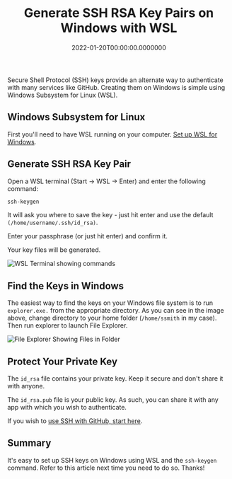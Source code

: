 ﻿---
title: Generate SSH RSA Key Pairs on Windows with WSL
date: "2022-01-20T00:00:00.0000000"
description: SSH keys provide an alternate way to authenticate with many services like GitHub. Creating them on Windows is simple using Windows Subsystem for Linux (WSL).
featuredImage: /img/generate-ssh-rsa-keys-windows-wsl.png
---

Secure Shell Protocol (SSH) keys provide an alternate way to authenticate with many services like GitHub. Creating them on Windows is simple using Windows Subsystem for Linux (WSL).

## Windows Subsystem for Linux

First you'll need to have WSL running on your computer. [Set up WSL for Windows](https://docs.microsoft.com/en-us/windows/wsl/install).

## Generate SSH RSA Key Pair

Open a WSL terminal (Start -> WSL -> Enter) and enter the following command:

```powershell
ssh-keygen
```

It will ask you where to save the key - just hit enter and use the default `(/home/username/.ssh/id_rsa)`.

Enter your passphrase (or just hit enter) and confirm it.

Your key files will be generated.

![WSL Terminal showing commands](/img/wsl-ssh-keygen.png)

## Find the Keys in Windows

The easiest way to find the keys on your Windows file system is to run `explorer.exe.` from the appropriate directory. As you can see in the image above, change directory to your home folder (`/home/ssmith` in my case). Then run explorer to launch File Explorer.

![File Explorer Showing Files in Folder](/img/ssh-key-folder.png)

## Protect Your Private Key

The `id_rsa` file contains your private key. Keep it secure and don't share it with anyone.

The `id_rsa.pub` file is your public key. As such, you can share it with any app with which you wish to authenticate.

If you wish to [use SSH with GitHub, start here](https://docs.github.com/en/authentication/connecting-to-github-with-ssh).

## Summary

It's easy to set up SSH keys on Windows using WSL and the `ssh-keygen` command. Refer to this article next time you need to do so. Thanks!

